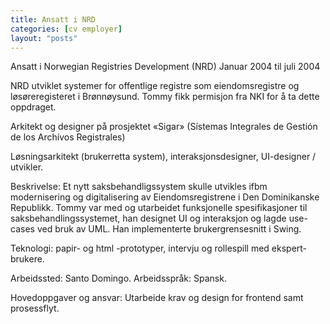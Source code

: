 ```yaml
---
title: Ansatt i NRD
categories: [cv employer]
layout: "posts"
---
```


Ansatt i Norwegian Registries Development (NRD)
Januar 2004 til juli 2004

NRD utviklet systemer for offentlige registre som eiendomsregistre og løsøreregisteret i Brønnøysund. Tommy fikk permisjon fra NKI for å ta dette oppdraget.

Arkitekt og designer på prosjektet «Sigar» (Sístemas Integrales de Gestión de los Archívos Registrales)

Løsningsarkitekt (brukerretta system), interaksjonsdesigner, UI-designer / utvikler.

Beskrivelse: Et nytt saksbehandligssystem skulle utvikles ifbm modernisering og digitalisering av Eiendomsregistrene i Den Dominikanske Republikk.
Tommy var med og utarbeidet funksjonelle spesifikasjoner til saksbehandlingssystemet, han designet UI og interaksjon og lagde use-cases ved bruk av UML. Han implementerte brukergrensesnitt i Swing.

Teknologi: papir- og html -prototyper, intervju og rollespill med ekspert-brukere.

Arbeidssted: Santo Domingo.
Arbeidsspråk: Spansk.

Hovedoppgaver og ansvar: Utarbeide krav og design for frontend samt prosessflyt.
